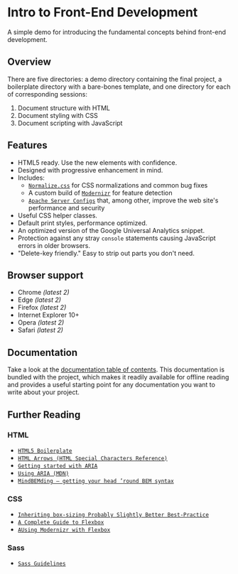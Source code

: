 # Intro to Front-End Development

A simple demo for introducing the fundamental concepts behind front-end development.


## Overview

There are five directories: a demo directory containing the final project, a boilerplate directory with a bare-bones template, and one directory for each of corresponding sessions:

1. Document structure with HTML
2. Document styling with CSS
3. Document scripting with JavaScript


## Features

* HTML5 ready. Use the new elements with confidence.
* Designed with progressive enhancement in mind.
* Includes:
  * [`Normalize.css`](https://necolas.github.com/normalize.css/)
    for CSS normalizations and common bug fixes
  * A custom build of [`Modernizr`](https://modernizr.com/) for feature
    detection
  * [`Apache Server Configs`](https://github.com/h5bp/server-configs-apache)
    that, among other, improve the web site's performance and security
* Useful CSS helper classes.
* Default print styles, performance optimized.
* An optimized version of the Google Universal Analytics snippet.
* Protection against any stray `console` statements causing JavaScript
  errors in older browsers.
* "Delete-key friendly." Easy to strip out parts you don't need.


## Browser support

* Chrome *(latest 2)*
* Edge *(latest 2)*
* Firefox *(latest 2)*
* Internet Explorer 10+
* Opera *(latest 2)*
* Safari *(latest 2)*


## Documentation

Take a look at the [documentation table of contents](Docs/TOC.md).
This documentation is bundled with the project, which makes it readily
available for offline reading and provides a useful starting point for
any documentation you want to write about your project.


## Further Reading

### HTML
* [`HTML5 Boilerplate`](https://html5boilerplate.com/)
* [`HTML Arrows (HTML Special Characters Reference)`](http://htmlarrows.com/)
* [`Getting started with ARIA`](http://a11yproject.com/posts/getting-started-aria/)
* [`Using ARIA (MDN)`](https://developer.mozilla.org/en-US/docs/Web/Accessibility/ARIA/ARIA_Techniques)
* [`MindBEMding – getting your head ’round BEM syntax`](http://csswizardry.com/2013/01/mindbemding-getting-your-head-round-bem-syntax/)

### CSS
* [`Inheriting box-sizing Probably Slightly Better Best-Practice`](https://css-tricks.com/inheriting-box-sizing-probably-slightly-better-best-practice/)
* [`A Complete Guide to Flexbox`](https://css-tricks.com/snippets/css/a-guide-to-flexbox/)
* [`AUsing Modernizr with Flexbox`](http://zomigi.com/blog/using-modernizr-with-flexbox/)

### Sass
* [`Sass Guidelines`](https://sass-guidelin.es/)